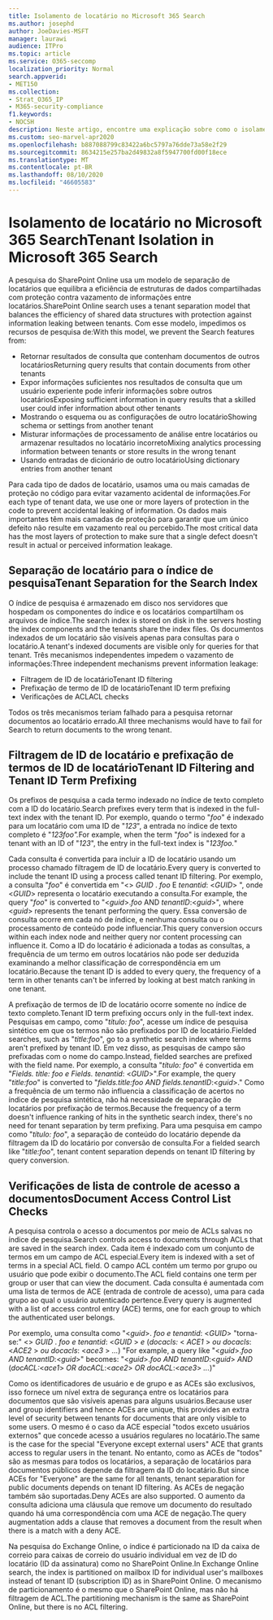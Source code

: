```yaml
---
title: Isolamento de locatário no Microsoft 365 Search
ms.author: josephd
author: JoeDavies-MSFT
manager: laurawi
audience: ITPro
ms.topic: article
ms.service: O365-seccomp
localization_priority: Normal
search.appverid:
- MET150
ms.collection:
- Strat_O365_IP
- M365-security-compliance
f1.keywords:
- NOCSH
description: Neste artigo, encontre uma explicação sobre como o isolamento de locatário funciona para separar dados de locatários na pesquisa do Microsoft 365.
ms.custom: seo-marvel-apr2020
ms.openlocfilehash: b887088799c83422a6bc5797a76dde73a58e2f29
ms.sourcegitcommit: 8634215e257ba2d49832a8f5947700fd00f18ece
ms.translationtype: MT
ms.contentlocale: pt-BR
ms.lasthandoff: 08/10/2020
ms.locfileid: "46605583"
---
```

# <a name="tenant-isolation-in-microsoft-365-search"></a><span data-ttu-id="c0eae-103">Isolamento de locatário no Microsoft 365 Search</span><span class="sxs-lookup"><span data-stu-id="c0eae-103">Tenant Isolation in Microsoft 365 Search</span></span>

<span data-ttu-id="c0eae-104">A pesquisa do SharePoint Online usa um modelo de separação de locatários que equilibra a eficiência de estruturas de dados compartilhadas com proteção contra vazamento de informações entre locatários.</span><span class="sxs-lookup"><span data-stu-id="c0eae-104">SharePoint Online search uses a tenant separation model that balances the efficiency of shared data structures with protection against information leaking between tenants.</span></span> <span data-ttu-id="c0eae-105">Com esse modelo, impedimos os recursos de pesquisa de:</span><span class="sxs-lookup"><span data-stu-id="c0eae-105">With this model, we prevent the Search features from:</span></span>

- <span data-ttu-id="c0eae-106">Retornar resultados de consulta que contenham documentos de outros locatários</span><span class="sxs-lookup"><span data-stu-id="c0eae-106">Returning query results that contain documents from other tenants</span></span>
- <span data-ttu-id="c0eae-107">Expor informações suficientes nos resultados de consulta que um usuário experiente pode inferir informações sobre outros locatários</span><span class="sxs-lookup"><span data-stu-id="c0eae-107">Exposing sufficient information in query results that a skilled user could infer information about other tenants</span></span>
- <span data-ttu-id="c0eae-108">Mostrando o esquema ou as configurações de outro locatário</span><span class="sxs-lookup"><span data-stu-id="c0eae-108">Showing schema or settings from another tenant</span></span>
- <span data-ttu-id="c0eae-109">Misturar informações de processamento de análise entre locatários ou armazenar resultados no locatário incorreto</span><span class="sxs-lookup"><span data-stu-id="c0eae-109">Mixing analytics processing information between tenants or store results in the wrong tenant</span></span>
- <span data-ttu-id="c0eae-110">Usando entradas de dicionário de outro locatário</span><span class="sxs-lookup"><span data-stu-id="c0eae-110">Using dictionary entries from another tenant</span></span>

<span data-ttu-id="c0eae-111">Para cada tipo de dados de locatário, usamos uma ou mais camadas de proteção no código para evitar vazamento acidental de informações.</span><span class="sxs-lookup"><span data-stu-id="c0eae-111">For each type of tenant data, we use one or more layers of protection in the code to prevent accidental leaking of information.</span></span> <span data-ttu-id="c0eae-112">Os dados mais importantes têm mais camadas de proteção para garantir que um único defeito não resulte em vazamento real ou percebido.</span><span class="sxs-lookup"><span data-stu-id="c0eae-112">The most critical data has the most layers of protection to make sure that a single defect doesn't result in actual or perceived information leakage.</span></span>

## <a name="tenant-separation-for-the-search-index"></a><span data-ttu-id="c0eae-113">Separação de locatário para o índice de pesquisa</span><span class="sxs-lookup"><span data-stu-id="c0eae-113">Tenant Separation for the Search Index</span></span>

<span data-ttu-id="c0eae-114">O índice de pesquisa é armazenado em disco nos servidores que hospedam os componentes do índice e os locatários compartilham os arquivos de índice.</span><span class="sxs-lookup"><span data-stu-id="c0eae-114">The search index is stored on disk in the servers hosting the index components and the tenants share the index files.</span></span> <span data-ttu-id="c0eae-115">Os documentos indexados de um locatário são visíveis apenas para consultas para o locatário.</span><span class="sxs-lookup"><span data-stu-id="c0eae-115">A tenant's indexed documents are visible only for queries for that tenant.</span></span> <span data-ttu-id="c0eae-116">Três mecanismos independentes impedem o vazamento de informações:</span><span class="sxs-lookup"><span data-stu-id="c0eae-116">Three independent mechanisms prevent information leakage:</span></span>

- <span data-ttu-id="c0eae-117">Filtragem de ID de locatário</span><span class="sxs-lookup"><span data-stu-id="c0eae-117">Tenant ID filtering</span></span>
- <span data-ttu-id="c0eae-118">Prefixação de termo de ID de locatário</span><span class="sxs-lookup"><span data-stu-id="c0eae-118">Tenant ID term prefixing</span></span>
- <span data-ttu-id="c0eae-119">Verificações de ACL</span><span class="sxs-lookup"><span data-stu-id="c0eae-119">ACL checks</span></span>

<span data-ttu-id="c0eae-120">Todos os três mecanismos teriam falhado para a pesquisa retornar documentos ao locatário errado.</span><span class="sxs-lookup"><span data-stu-id="c0eae-120">All three mechanisms would have to fail for Search to return documents to the wrong tenant.</span></span>

## <a name="tenant-id-filtering-and-tenant-id-term-prefixing"></a><span data-ttu-id="c0eae-121">Filtragem de ID de locatário e prefixação de termos de ID de locatário</span><span class="sxs-lookup"><span data-stu-id="c0eae-121">Tenant ID Filtering and Tenant ID Term Prefixing</span></span>

<span data-ttu-id="c0eae-122">Os prefixos de pesquisa a cada termo indexado no índice de texto completo com a ID do locatário.</span><span class="sxs-lookup"><span data-stu-id="c0eae-122">Search prefixes every term that is indexed in the full-text index with the tenant ID.</span></span> <span data-ttu-id="c0eae-123">Por exemplo, quando o termo "*foo*" é indexado para um locatário com uma ID de "*123*", a entrada no índice de texto completo é "*123foo".*</span><span class="sxs-lookup"><span data-stu-id="c0eae-123">For example, when the term "*foo*" is indexed for a tenant with an ID of "*123*", the entry in the full-text index is "*123foo.*"</span></span>

<span data-ttu-id="c0eae-124">Cada consulta é convertida para incluir a ID de locatário usando um processo chamado filtragem de ID de locatário.</span><span class="sxs-lookup"><span data-stu-id="c0eae-124">Every query is converted to include the tenant ID using a process called tenant ID filtering.</span></span> <span data-ttu-id="c0eae-125">Por exemplo, a consulta "*foo*" é convertida em "<> *GUID* . *foo* E *tenantid*: <*GUID*> ", onde <*GUID*> representa o locatário executando a consulta.</span><span class="sxs-lookup"><span data-stu-id="c0eae-125">For example, the query "*foo*" is converted to "<*guid*>.*foo* AND *tenantID*:<*guid*>", where <*guid*> represents the tenant performing the query.</span></span> <span data-ttu-id="c0eae-126">Essa conversão de consulta ocorre em cada nó de índice, e nenhuma consulta ou o processamento de conteúdo pode influenciar.</span><span class="sxs-lookup"><span data-stu-id="c0eae-126">This query conversion occurs within each index node and neither query nor content processing can influence it.</span></span> <span data-ttu-id="c0eae-127">Como a ID do locatário é adicionada a todas as consultas, a frequência de um termo em outros locatários não pode ser deduzida examinando a melhor classificação de correspondência em um locatário.</span><span class="sxs-lookup"><span data-stu-id="c0eae-127">Because the tenant ID is added to every query, the frequency of a term in other tenants can't be inferred by looking at best match ranking in one tenant.</span></span>

<span data-ttu-id="c0eae-128">A prefixação de termos de ID de locatário ocorre somente no índice de texto completo.</span><span class="sxs-lookup"><span data-stu-id="c0eae-128">Tenant ID term prefixing occurs only in the full-text index.</span></span> <span data-ttu-id="c0eae-129">Pesquisas em campo, como "*título: foo*", acesse um índice de pesquisa sintético em que os termos não são prefixados por ID de locatário.</span><span class="sxs-lookup"><span data-stu-id="c0eae-129">Fielded searches, such as "*title:foo*", go to a synthetic search index where terms aren't prefixed by tenant ID.</span></span> <span data-ttu-id="c0eae-130">Em vez disso, as pesquisas de campo são prefixadas com o nome do campo.</span><span class="sxs-lookup"><span data-stu-id="c0eae-130">Instead, fielded searches are prefixed with the field name.</span></span> <span data-ttu-id="c0eae-131">Por exemplo, a consulta "*título: foo*" é convertida em "*Fields. title: foo e Fields. tenantid*: <*GUID*>".</span><span class="sxs-lookup"><span data-stu-id="c0eae-131">For example, the query "*title:foo*" is converted to "*fields.title:foo AND fields.tenantID*:<*guid*>."</span></span> <span data-ttu-id="c0eae-132">Como a frequência de um termo não influencia a classificação de acertos no índice de pesquisa sintética, não há necessidade de separação de locatários por prefixação de termos.</span><span class="sxs-lookup"><span data-stu-id="c0eae-132">Because the frequency of a term doesn't influence ranking of hits in the synthetic search index, there's no need for tenant separation by term prefixing.</span></span> <span data-ttu-id="c0eae-133">Para uma pesquisa em campo como "*título: foo*", a separação de conteúdo do locatário depende da filtragem da ID do locatário por conversão de consulta.</span><span class="sxs-lookup"><span data-stu-id="c0eae-133">For a fielded search like "*title:foo*", tenant content separation depends on tenant ID filtering by query conversion.</span></span>

## <a name="document-access-control-list-checks"></a><span data-ttu-id="c0eae-134">Verificações de lista de controle de acesso a documentos</span><span class="sxs-lookup"><span data-stu-id="c0eae-134">Document Access Control List Checks</span></span>

<span data-ttu-id="c0eae-135">A pesquisa controla o acesso a documentos por meio de ACLs salvas no índice de pesquisa.</span><span class="sxs-lookup"><span data-stu-id="c0eae-135">Search controls access to documents through ACLs that are saved in the search index.</span></span> <span data-ttu-id="c0eae-136">Cada item é indexado com um conjunto de termos em um campo de ACL especial.</span><span class="sxs-lookup"><span data-stu-id="c0eae-136">Every item is indexed with a set of terms in a special ACL field.</span></span> <span data-ttu-id="c0eae-137">O campo ACL contém um termo por grupo ou usuário que pode exibir o documento.</span><span class="sxs-lookup"><span data-stu-id="c0eae-137">The ACL field contains one term per group or user that can view the document.</span></span> <span data-ttu-id="c0eae-138">Cada consulta é aumentada com uma lista de termos de ACE (entrada de controle de acesso), uma para cada grupo ao qual o usuário autenticado pertence.</span><span class="sxs-lookup"><span data-stu-id="c0eae-138">Every query is augmented with a list of access control entry (ACE) terms, one for each group to which the authenticated user belongs.</span></span>

<span data-ttu-id="c0eae-139">Por exemplo, uma consulta como "<*guid*>. *foo e tenantid*: <*GUID*> "torna-se:" <> *GUID* . *foo e tenantid*: <*GUID* >  *e* (*docacls:* < *ACE1* >  *ou docacls*: <*ACE2* >  *ou docacls*: <*ace3* >  *...*) "</span><span class="sxs-lookup"><span data-stu-id="c0eae-139">For example, a query like "<*guid*>.*foo AND tenantID*:<*guid*>" becomes: "<*guid*>.*foo AND tenantID*:<*guid*> *AND* (*docACL:*<*ace1*> *OR docACL*:<*ace2*> *OR docACL*:<*ace3*> *...*)"</span></span>

<span data-ttu-id="c0eae-140">Como os identificadores de usuário e de grupo e as ACEs são exclusivos, isso fornece um nível extra de segurança entre os locatários para documentos que são visíveis apenas para alguns usuários.</span><span class="sxs-lookup"><span data-stu-id="c0eae-140">Because user and group identifiers and hence ACEs are unique, this provides an extra level of security between tenants for documents that are only visible to some users.</span></span> <span data-ttu-id="c0eae-141">O mesmo é o caso da ACE especial "todos exceto usuários externos" que concede acesso a usuários regulares no locatário.</span><span class="sxs-lookup"><span data-stu-id="c0eae-141">The same is the case for the special "Everyone except external users" ACE that grants access to regular users in the tenant.</span></span> <span data-ttu-id="c0eae-142">No entanto, como as ACEs de "todos" são as mesmas para todos os locatários, a separação de locatários para documentos públicos depende da filtragem da ID do locatário.</span><span class="sxs-lookup"><span data-stu-id="c0eae-142">But since ACEs for "Everyone" are the same for all tenants, tenant separation for public documents depends on tenant ID filtering.</span></span> <span data-ttu-id="c0eae-143">As ACEs de negação também são suportadas.</span><span class="sxs-lookup"><span data-stu-id="c0eae-143">Deny ACEs are also supported.</span></span> <span data-ttu-id="c0eae-144">O aumento da consulta adiciona uma cláusula que remove um documento do resultado quando há uma correspondência com uma ACE de negação.</span><span class="sxs-lookup"><span data-stu-id="c0eae-144">The query augmentation adds a clause that removes a document from the result when there is a match with a deny ACE.</span></span>

<span data-ttu-id="c0eae-145">Na pesquisa do Exchange Online, o índice é particionado na ID da caixa de correio para caixas de correio do usuário individual em vez de ID do locatário (ID da assinatura) como no SharePoint Online.</span><span class="sxs-lookup"><span data-stu-id="c0eae-145">In Exchange Online search, the index is partitioned on mailbox ID for individual user's mailboxes instead of tenant ID (subscription ID) as in SharePoint Online.</span></span> <span data-ttu-id="c0eae-146">O mecanismo de particionamento é o mesmo que o SharePoint Online, mas não há filtragem de ACL.</span><span class="sxs-lookup"><span data-stu-id="c0eae-146">The partitioning mechanism is the same as SharePoint Online, but there is no ACL filtering.</span></span>

